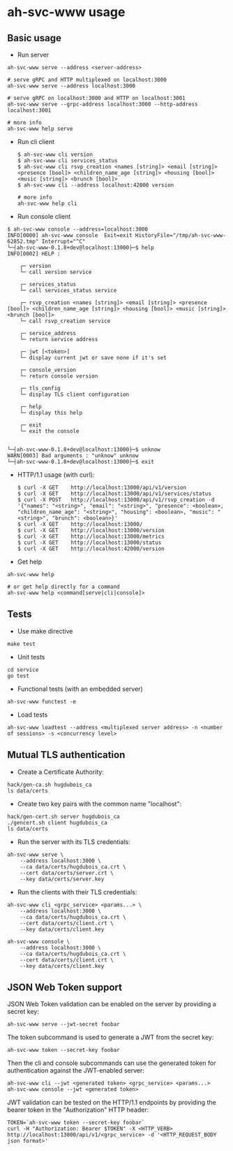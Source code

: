 # ah-svc-www usage

## Basic usage

- Run server

```shell
ah-svc-www serve --address <server-address>

# serve gRPC and HTTP multiplexed on localhost:3000
ah-svc-www serve --address localhost:3000

# serve gRPC on localhost:3000 and HTTP on localhost:3001
ah-svc-www serve --grpc-address localhost:3000 --http-address localhost:3001

# more info
ah-svc-www help serve
```

- Run cli client

  ```shell
  $ ah-svc-www cli version
  $ ah-svc-www cli services_status
  $ ah-svc-www cli rsvp_creation <names [string]> <email [string]> <presence [bool]> <children_name_age [string]> <housing [bool]> <music [string]> <brunch [bool]>
  $ ah-svc-www cli --address localhost:42000 version

  # more info
  ah-svc-www help cli
  ```

- Run console client

```shell
$ ah-svc-www console --address=localhost:3000
INFO[0000] ah-svc-www console  Exit=exit HistoryFile="/tmp/ah-svc-www-62852.tmp" Interrupt="^C"
└─┤ah-svc-www-0.1.8+dev@localhost:13000├─$ help
INFO[0002] HELP :

	┌─ version
	└─ call version service

	┌─ services_status
	└─ call services_status service

	┌─ rsvp_creation <names [string]> <email [string]> <presence [bool]> <children_name_age [string]> <housing [bool]> <music [string]> <brunch [bool]>
	└─ call rsvp_creation service

	┌─ service_address
	└─ return service address

	┌─ jwt [<token>]
	└─ display current jwt or save none if it's set

	┌─ console_version
	└─ return console version

	┌─ tls_config
	└─ display TLS client configuration

	┌─ help
	└─ display this help

	┌─ exit
	└─ exit the console


└─┤ah-svc-www-0.1.8+dev@localhost:13000├─$ unknow
WARN[0003] Bad arguments : "unknow" unknow
└─┤ah-svc-www-0.1.8+dev@localhost:13000├─$ exit
```

- HTTP/1.1 usage (with curl):

  ```shell
  $ curl -X GET    http://localhost:13000/api/v1/version
  $ curl -X GET    http://localhost:13000/api/v1/services/status
  $ curl -X POST   http://localhost:13000/api/v1/rsvp_creation -d '{"names": "<string>", "email": "<string>", "presence": <boolean>, "children_name_age": "<string>", "housing": <boolean>, "music": "<string>", "brunch": <boolean>}'
  $ curl -X GET    http://localhost:13000/
  $ curl -X GET    http://localhost:13000/version
  $ curl -X GET    http://localhost:13000/metrics
  $ curl -X GET    http://localhost:13000/status
  $ curl -X GET    http://localhost:42000/version
  ```

- Get help

```shell
ah-svc-www help

# or get help directly for a command
ah-svc-www help <command[serve|cli|console]>
```

## Tests

- Use make directive

```shell
make test
```

- Unit tests

```shell
cd service
go test
```

- Functional tests (with an embedded server)

```shell
ah-svc-www functest -e
```

- Load tests

```shell
ah-svc-www loadtest --address <multiplexed server address> -n <number of sessions> -s <concurrency level>
```

## Mutual TLS authentication

- Create a Certificate Authority:

```shell
hack/gen-ca.sh hugdubois_ca
ls data/certs
```

- Create two key pairs with the common name "localhost":

```shell
hack/gen-cert.sh server hugdubois_ca
./gencert.sh client hugdubois_ca
ls data/certs
```

- Run the server with its TLS credentials:

```shell
ah-svc-www serve \
    --address localhost:3000 \
    --ca data/certs/hugdubois_ca.crt \
    --cert data/certs/server.crt \
    --key data/certs/server.key
```

- Run the clients with their TLS credentials:

```shell
ah-svc-www cli <grpc_service> <params...> \
    --address localhost:3000 \
    --ca data/certs/hugdubois_ca.crt \
    --cert data/certs/client.crt \
    --key data/certs/client.key

ah-svc-www console \
    --address localhost:3000 \
    --ca data/certs/hugdubois_ca.crt \
    --cert data/certs/client.crt \
    --key data/certs/client.key
```

## JSON Web Token support

JSON Web Token validation can be enabled on the server by providing a secret key:

```shell
ah-svc-www serve --jwt-secret foobar
```

The token subcommand is used to generate a JWT from the secret key:

```shell
ah-svc-www token --secret-key foobar
```

Then the cli and console subcommands can use the generated token for authentication against the JWT-enabled server:

```shell
ah-svc-www cli --jwt <generated token> <grpc_service> <params...>
ah-svc-www console --jwt <generated token>
```

JWT validation can be tested on the HTTP/1.1 endpoints by providing the bearer token in the "Authorization" HTTP header:

```shell
TOKEN=`ah-svc-www token --secret-key foobar`
curl -H "Authorization: Bearer $TOKEN" -X <HTTP_VERB> http://localhost:13000/api/v1/<grpc_service> -d '<HTTP_REQUEST_BODY json format>'
```


